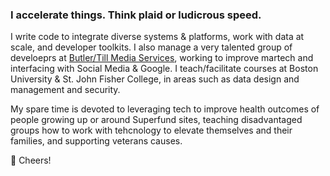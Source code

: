 ### I accelerate things. Think plaid or ludicrous speed.

I write code to integrate diverse systems & platforms, work with data at scale, and developer toolkits. I also manage a very talented group of develoeprs at [Butler/Till Media Services](https://butlertill.com/), working to improve martech and interfacing with Social Media & Google. I teach/facilitate courses at Boston University & St. John Fisher College, in areas such as data design and management and security. 

My spare time is devoted to leveraging tech to improve health outcomes of people growing up or around Superfund sites, teaching disadvantaged groups how to work with tehcnology to elevate themselves and their families, and supporting veterans causes.

🥂 Cheers!
